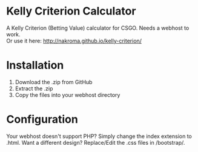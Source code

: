 Kelly Criterion Calculator
========

A Kelly Criterion (Betting Value) calculator for CSGO. Needs a webhost to work.  
Or use it here: http://nakroma.github.io/kelly-criterion/


Installation
============
1. Download the .zip from GitHub
2. Extract the .zip
3. Copy the files into your webhost directory


Configuration
=============
Your webhost doesn't support PHP? Simply change the index extension to .html.
Want a different design? Replace/Edit the .css files in /bootstrap/.
